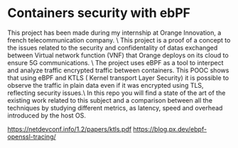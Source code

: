# Containers security with ebPF

This project has been made during my internship at Orange Innovation, a french telecommunication company. \\
This project is a proof of a concept to the issues related to the security and confidentality of datas exchanged between Virtual network function (VNF) that Orange deploys on its cloud to ensure 5G communications. \\
The project uses eBPF as a tool to interpect and analyze traffic encrypted traffic between containers. This POOC shows that using eBPF and KTLS ( Kernel transport Layer Security) it is possible to observe the traffic in plain data even if it was encrypted using TLS, reflecting security issues.\\
In this repo you will find a state of the art of the existing work related to this subject and a comparison between all the techniques by studying different metrics, as latency, speed and overhead introduced by the host OS.

https://netdevconf.info/1.2/papers/ktls.pdf
https://blog.px.dev/ebpf-openssl-tracing/

